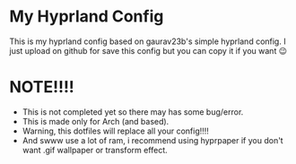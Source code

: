 # My Hyprland Config

This is my hyprland config based on gaurav23b's simple hyprland config.
I just upload on github for save this config but you can copy it if you want 😉

# NOTE!!!!
- This is not completed yet so there may has some bug/error.
- This is made only for Arch (and based).
- Warning, this dotfiles will replace all your config!!!!
- And swww use a lot of ram, i recommend using hyprpaper if you don't want .gif wallpaper or transform effect. 
